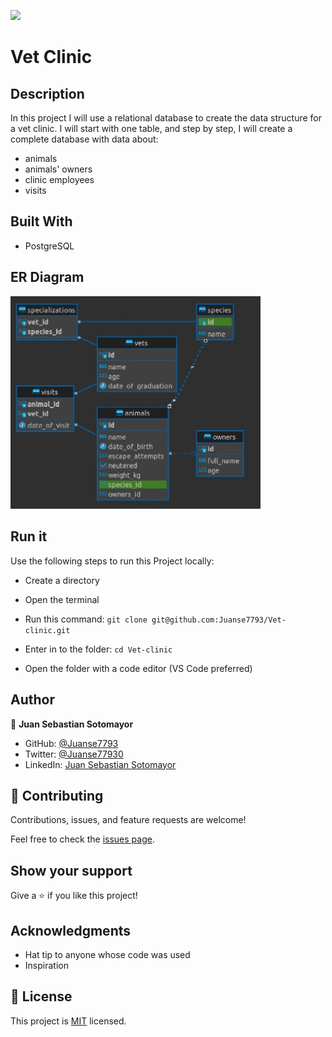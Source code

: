 ![](https://img.shields.io/badge/Microverse-blueviolet)

# Vet Clinic

## Description

In this project I will use a relational database to create the data structure for a vet clinic. I will start with one table, and step by step, I will create a complete database with data about:

- animals
- animals' owners
- clinic employees
- visits

## Built With

- PostgreSQL

## ER Diagram

<img src="images/vet.png" width="400px">


## Run it

Use the following steps to run this Project locally:

- Create a directory

- Open the terminal

- Run this command:
`git clone git@github.com:Juanse7793/Vet-clinic.git`

- Enter in to the folder:
`cd Vet-clinic`

- Open the folder with a code editor (VS Code preferred)


## Author

👤 **Juan Sebastian Sotomayor**

- GitHub: [@Juanse7793](https://github.com/Juanse7793)
- Twitter: [@Juanse77930](https://twitter.com/Juanse77930)
- LinkedIn: [Juan Sebastian Sotomayor](https://linkedin.com/in/juansebastiansotomayor)

## 🤝 Contributing

Contributions, issues, and feature requests are welcome!

Feel free to check the [issues page](../../issues/).

## Show your support

Give a ⭐️ if you like this project!

## Acknowledgments

- Hat tip to anyone whose code was used
- Inspiration


## 📝 License

This project is [MIT](./LICENSE) licensed.